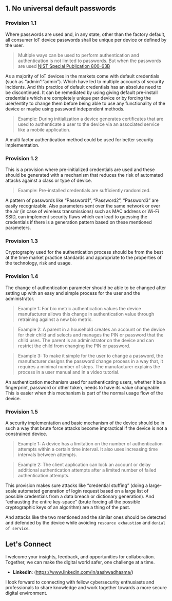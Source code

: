 ## 1. No universal default passwords 

### Provision 1.1  

Where passwords are used and, in any state, other than the factory default, all consumer IoT device passwords shall be unique per device or defined by the user. 

> Multiple ways can be used to perform authentication and authentication is not limited to passwords. But when the passwords are used [NIST Special Publication 800-63B](https://pages.nist.gov/800-63-3/sp800-63b.html) 

As a majority of IoT devices in the markets come with default credentials (such as “admin”:”admin”). Which have led to multiple accounts of security incidents. And this practice of default credentials has an absolute need to be discontinued. It can be remediated by using giving default pre-install credentials which are completely unique per device or by forcing the user/entity to change them before being able to use any functionality of the device or maybe using password independent methods. 

> Example: During initialization a device generates certificates that are used to authenticate a user to the device via an associated service like a mobile application. 

A multi factor authentication method could be used for better security implementation. 

### Provision 1.2 

This is a provision where pre-initialized credentials are used and these should be generated with a mechanism that reduces the risk of automated attacks against a class or type of device. 

> Example: Pre-installed credentials are sufficiently randomized. 

A pattern of passwords like “Password1”, “Password2”, “Password3” are easily recognizable. Also parameters sent over the same network or over the air (in case of wireless transmissions) such as MAC address or Wi-Fi SSID, can implement security flaws which can lead to guessing the credentials if there is a generation pattern based on these mentioned parameters. 

### Provision 1.3 

Cryptography used for the authentication process should be from the best at the time market practice standards and appropriate to the properties of the technology, risk and usage. 

### Provision 1.4 

The change of authentication parameter should be able to be changed after setting up with an easy and simple process for the user and the administrator. 

> Example 1:  For bio metric authentication values the device manufacturer allows this change in authentication value through retraining against a new bio metric. 

> Example 2: A parent in a household creates an account on the device for their child and selects and manages the PIN or password that the child uses. The parent is an administrator on the device and can restrict the child from changing the PIN or password. 

> Example 3: To make it simple for the user to change a password, the manufacturer designs the password change process in a way that, it requires a minimal number of steps. The manufacturer explains the process in a user manual and in a video tutorial. 

An authentication mechanism used for authenticating users, whether it be a fingerprint, password or other token, needs to have its value changeable. This is easier when this mechanism is part of the normal usage flow of the device. 

### Provision 1.5 

A security implementation and basic mechanism of the device should be in such a way that brute force attacks become impractical if the device is not a constrained device. 

> Example 1: A device has a limitation on the number of authentication attempts within a certain time interval. It also uses increasing time intervals between attempts. 

> Example 2: The client application can lock an account or delay additional authentication attempts after a limited number of failed authentication attempts. 

This provision makes sure attacks like “credential stuffing” (doing a large-scale automated generation of login request based on a large list of possible credentials from a data breach or dictionary generation). And “exhausting the entire key-space” (brute forcing all the possible cryptographic keys of an algorithm) are a thing of the past.  

And attacks like the two mentioned and the similar ones should be detected and defended by the device while avoiding `resource exhaustion` and `denial of service`.

## Let's Connect

I welcome your insights, feedback, and opportunities for collaboration. Together, we can make the digital world safer, one challenge at a time.

- **LinkedIn**: (https://www.linkedin.com/in/aashwadhaama/)

I look forward to connecting with fellow cybersecurity enthusiasts and professionals to share knowledge and work together towards a more secure digital environment.
